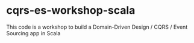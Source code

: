 # cqrs-es-workshop-scala
This code is a workshop to build a Domain-Driven Design / CQRS / Event Sourcing app in Scala
